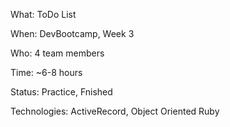 What: ToDo List

When: DevBootcamp, Week 3

Who: 4 team members

Time: ~6-8 hours

Status: Practice, Fnished

Technologies: ActiveRecord, Object Oriented Ruby
